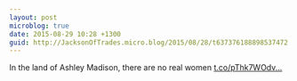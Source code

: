 ```yaml
---
layout: post
microblog: true
date: 2015-08-29 10:28 +1300
guid: http://JacksonOfTrades.micro.blog/2015/08/28/t637376188898537472.html
---
```

In the land of Ashley Madison, there are no real women [t.co/pThk7WOdv...](http://t.co/pThk7WOdvB)
